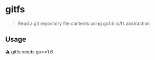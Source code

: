 # gitfs

> Read a git repository file contents using go1.6 io/fs abstraction

## Usage

⚠️  gitfs needs go>=1.6
